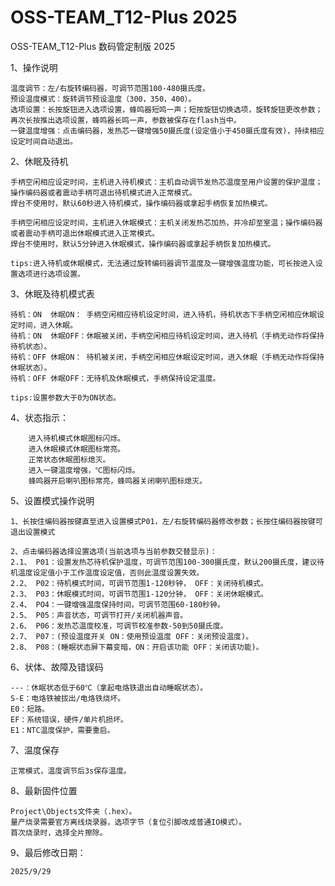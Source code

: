 # OSS-TEAM_T12-Plus 2025
OSS-TEAM_T12-Plus 数码管定制版 2025

1、操作说明

    温度调节：左/右旋转编码器，可调节范围100-480摄氏度。
    预设温度模式：旋转调节预设温度（300，350，400）。
    选项设置：长按旋钮进入选项设置，蜂鸣器短鸣一声；短按旋钮切换选项，旋转旋钮更改参数；再次长按推出选项设置，蜂鸣器长鸣一声，参数被保存在flash当中。
    一键温度增强：点击编码器，发热芯一键增强50摄氏度(设定值小于450摄氏度有效)，持续相应设定时间自动退出。
            

2、休眠及待机

    手柄空闲相应设定时间，主机进入待机模式：主机自动调节发热芯温度至用户设置的保护温度；操作编码器或者震动手柄可退出待机模式进入正常模式。
    焊台不使用时，默认60秒进入待机模式，操作编码器或拿起手柄恢复加热模式。

    手柄空闲相应设定时间，主机进入休眠模式：主机关闭发热芯加热，并冷却至室温；操作编码器或者震动手柄可退出休眠模式进入正常模式。
    焊台不使用时，默认5分钟进入休眠模式，操作编码器或拿起手柄恢复加热模式。

    tips:进入待机或休眠模式，无法通过旋转编码器调节温度及一键增强温度功能，可长按进入设置选项进行选项设置。

3、休眠及待机模式表

    待机：ON  休眠ON： 手柄空闲相应待机设定时间，进入待机，待机状态下手柄空闲相应休眠设定时间，进入休眠。
    待机：ON  休眠OFF：休眠被关闭，手柄空闲相应待机设定时间，进入待机（手柄无动作将保持待机状态）。
    待机：OFF 休眠ON： 待机被关闭，手柄空闲相应休眠设定时间，进入休眠（手柄无动作将保持休眠状态）。
    待机：OFF 休眠OFF：无待机及休眠模式，手柄保持设定温度。

    tips:设置参数大于0为ON状态。

4、状态指示：

        进入待机模式休眠图标闪烁。
        进入休眠模式休眠图标常亮。
        正常状态休眠图标熄灭。
        进入一键温度增强，℃图标闪烁。
        蜂鸣器开启喇叭图标常亮，蜂鸣器关闭喇叭图标熄灭。

5、设置模式操作说明

    1、长按住编码器按键直至进入设置模式P01，左/右旋转编码器修改参数；长按住编码器按键可退出设置模式

    2、点击编码器选择设置选项(当前选项与当前参数交替显示)：
    2.1、 P01：设置发热芯待机保护温度，可调节范围100-300摄氏度，默认200摄氏度，建议待机温度设定值小于工作温度设定值，否则此温度设置失效。
    2.2、 P02：待机模式时间，可调节范围1-120秒钟， OFF：关闭待机模式。
    2.3、 P03：休眠模式时间，可调节范围1-120分钟， OFF：关闭休眠模式。
    2.4、 PO4：一键增强温度保持时间，可调节范围60-180秒钟。
    2.5、 P05：声音状态，可调节打开/关闭机器声音。
    2.6、 P06：发热芯温度校准，可调节校准参数-50到50摄氏度。
    2.7、 P07：(预设温度开关 ON：使用预设温度 OFF：关闭预设温度)。
    2.8、 P08：(睡眠状态屏下幕变暗，ON：开启该功能 OFF：关闭该功能)。

6、状体、故障及错误码

    ---：休眠状态低于60℃（拿起电烙铁退出自动睡眠状态）。
    S-E：电烙铁被拔出/电烙铁烧坏。
    E0：短路。
    EF：系统错误，硬件/单片机损坏。
    E1：NTC温度保护，需要重启。

7、温度保存

    正常模式，温度调节后3s保存温度。

8、最新固件位置

    Project\Objects文件夹（.hex）。
    量产烧录需要官方离线烧录器，选项字节（复位引脚改成普通IO模式）。
    首次烧录时，选择全片擦除。

9、最后修改日期：

    2025/9/29